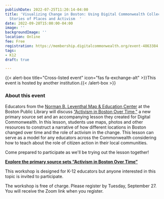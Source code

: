 ```yaml
---
publishDate: 2022-07-25T11:20:14-04:00
title: 'Visualizing Change in Boston: Using Digital Commonwealth Collections to Tell
  Stories of Places and Activism  '
date: 2022-09-28T15:00:00-04:00
image: ''
backgroundImage: ''
location: Online
fee: Free
registration: https://membership.digitalcommonwealth.org/event-4863384
tags:
- K12
draft: true

---
```

{{< alert-box title="Cross-listed event" icon="fas fa-exchange-alt" >}}This event is hosted by another institution.{{< /alert-box >}}

### About this event

Educators from the [Norman B. Leventhal Map & Education Center](https://www.leventhalmap.org/) at the Boston Public Library will discuss [“Activism in Boston Over Time,”](https://www.digitalcommonwealth.org/for_educators/primary_source_sets/activism_in_boston_over_time) a new primary source set and an accompanying lesson they created for Digital Commonwealth. In this lesson, students use maps, photos and other resources to construct a narrative of how different locations in Boston changed over time and the role of activism in the change. This lesson can serve as a model for any educators across the Commonwealth considering how to teach about the role of citizen action in their local communities.

Come prepared to participate as we'll be trying out the lesson together!

[**Explore the primary source sets “Activism in Boston Over Time”**](https://www.digitalcommonwealth.org/for_educators/primary_source_sets/activism_in_boston_over_time)

This workshop is designed for K-12 educators but anyone interested in this topic is invited to participate.

The workshop is free of charge. Please register by Tuesday, September 27. You will receive the Zoom link when you register.